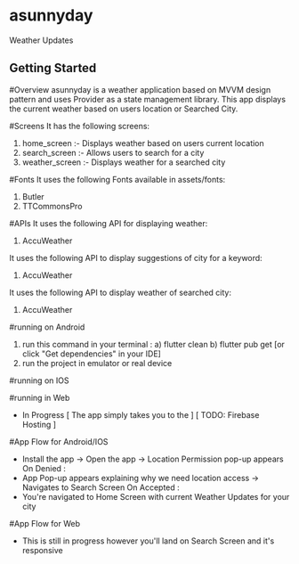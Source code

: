 # asunnyday

Weather Updates

## Getting Started

#Overview
asunnyday is a weather application based on MVVM design pattern and
uses Provider as a state management library. This app displays the current
weather based on users location or Searched City.


#Screens
It has the following screens:
1) home_screen :- Displays weather based on users current location
2) search_screen :- Allows users to search for a city
3) weather_screen :- Displays weather for a searched city

#Fonts
It uses the following Fonts available in assets/fonts:
1) Butler
2) TTCommonsPro

#APIs
It uses the following API for displaying weather:
1) AccuWeather

It uses the following API to display suggestions of city for a keyword:
1) AccuWeather

It uses the following API to display weather of searched city:
1) AccuWeather


#running on Android
1. run this command in your terminal :
   a) flutter clean
   b) flutter pub get [or click "Get dependencies" in your IDE]
2. run the project in emulator or real device


#running on IOS



#running in Web
- In Progress [ The app simply takes you to the ]
[ TODO: Firebase Hosting ]

#App Flow for Android/IOS
- Install the app -> Open the app -> Location Permission pop-up appears
On Denied :
- App Pop-up appears explaining why we need location access -> Navigates to Search Screen
On Accepted :
- You're navigated to Home Screen with current Weather Updates for your city


#App Flow for Web
- This is still in progress however you'll land on Search Screen and it's responsive
